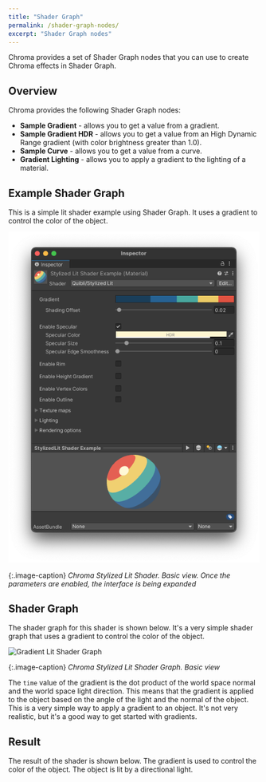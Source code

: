 ```yaml
---
title: "Shader Graph"
permalink: /shader-graph-nodes/
excerpt: "Shader Graph nodes"
---
```


Chroma provides a set of Shader Graph nodes that you can use to create Chroma effects in Shader Graph.

## Overview

Chroma provides the following Shader Graph nodes:
* **Sample Gradient** - allows you to get a value from a gradient.
* **Sample Gradient HDR** - allows you to get a value from an High Dynamic Range gradient (with color brightness greater than 1.0).
* **Sample Curve** - allows you to get a value from a curve.
* **Gradient Lighting** - allows you to apply a gradient to the lighting of a material.

## Example Shader Graph
This is a simple lit shader example using Shader Graph. It uses a gradient to control the color of the object.

![Gradient Lit Shader](../assets/images/manual_images/quibli_stylized_lit_shader_interface_basic.png)

{:.image-caption}
*Chroma Stylized Lit Shader. Basic view. Once the parameters are enabled, the interface is being expanded*

## Shader Graph
The shader graph for this shader is shown below. It's a very simple shader graph that uses a gradient to control the color of the object.

![Gradient Lit Shader Graph](../assets/images/manual_images/quibli_stylized_lit_shader_graph_basic.png)

{:.image-caption}
*Chroma Stylized Lit Shader Graph. Basic view*

The `time` value of the gradient is the dot product of the world space normal and the world space light direction. This means that the gradient is applied to the object based on the angle of the light and the normal of the object. This is a very simple way to apply a gradient to an object. It's not very realistic, but it's a good way to get started with gradients.

## Result
The result of the shader is shown below. The gradient is used to control the color of the object. The object is lit by a directional light.
